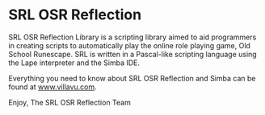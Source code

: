 SRL OSR Reflection
==================

SRL OSR Reflection Library is a scripting library aimed to aid programmers in creating scripts to automatically play the online role playing game, Old School Runescape. SRL is written in a Pascal-like scripting language using the Lape interpreter and the Simba IDE. 

Everything you need to know about SRL OSR Reflection and Simba can be found at www.villavu.com.

Enjoy,
The SRL OSR Reflection Team
